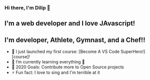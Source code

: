### Hi there, I'm Dilip 👋

## I'm a  web developer and I love JAvascript!


## I'm developer, Athlete, Gymnast, and a Chef!!

- 🔭 I just launched my first course: [Become A VS Code SuperHero!][course]!
- 🌱 I’m currently learning everything 🤣
- 🥅 2020 Goals: Contribute more to Open Source projects
- ⚡ Fun fact: I love to sing and I'm terrible at it
